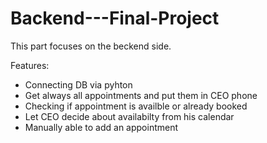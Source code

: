 # Backend---Final-Project
This part focuses on the beckend side.

Features:
* Connecting DB via pyhton
* Get always all appointments and put them in CEO phone
* Checking if appointment is availble or already booked
* Let CEO decide about availabilty from his calendar
* Manually able to add an appointment
